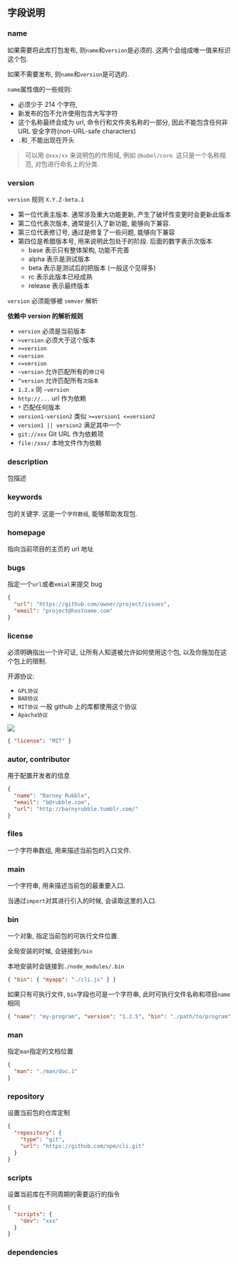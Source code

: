 ## 字段说明

### name

如果需要将此库打包发布, 则`name`和`version`是必须的. 这两个会组成唯一值来标识这个包.

如果不需要发布, 则`name`和`version`是可选的.

`name`属性值的一些规则:

- 必须少于 214 个字符,
- 新发布的包不允许使用包含大写字符
- 这个名称最终会成为 url, 命令行和文件夹名称的一部分, 因此不能包含任何非 URL 安全字符(non-URL-safe characters)
- `.`和`_`不能出现在开头

> 可以用 `@xxx/xx` 来说明包的作用域, 例如 `@babel/core`. 这只是一个名称规范, 对包进行命名上的分类.

### version

`version` 规则 `X.Y.Z-beta.1`

- 第一位代表主版本. 通常涉及重大功能更新, 产生了破坏性变更时会更新此版本
- 第二位代表次版本, 通常是引入了新功能, 能够向下兼容.
- 第三位代表修订号, 通过是修复了一些问题, 能够向下兼容
- 第四位是希腊版本号, 用来说明此包处于的阶段. 后面的数字表示次版本
  - base 表示只有整体架构, 功能不完善
  - alpha 表示是测试版本
  - beta 表示是测试后的把版本 (一般这个见得多)
  - rc 表示此版本已经成熟
  - release 表示最终版本

`version` 必须能够被 `semver` 解析

**依赖中 version 的解析规则**

- `version` 必须是当前版本
- `>version` 必须大于这个版本
- `>=version`
- `<version`
- `<=version`
- `~version` 允许匹配所有的`修订号`
- `^version` 允许匹配所有`次版本`
- `1.2.x` 同 `~version`
- `http://...` url 作为依赖
- `*` 匹配任何版本
- `version1-version2` 类似 `>=version1 <=version2`
- `version1 || version2` 满足其中一个
- `git://xxx` Git URL 作为依赖项
- `file:/xxx/` 本地文件作为依赖

### description

包描述

### keywords

包的关键字. 这是一个`字符数组`, 能够帮助发现包.

### homepage

指向当前项目的主页的 url 地址

### bugs

指定一个`url`或者`emial`来提交 bug

```json
{
  "url": "https://github.com/owner/project/issues",
  "email": "project@hostname.com"
}
```

### license

必须明确指出一个许可证, 让所有人知道被允许如何使用这个包, 以及你施加在这个包上的限制.

开源协议:

- `GPL协议`
- `BAD协议`
- `MIT协议` 一般 github 上的库都使用这个协议
- `Apacha协议`

![](https://imgconvert.csdnimg.cn/aHR0cHM6Ly9tbWJpei5xcGljLmNuL21tYml6X2pwZy9FNVlKRVB1RlZuaWJqc2hrQUdCNlgxYkFOdXNDZWVtekdwUk1IQTdITDdrcDBFZVliVDBQQ3dxSFRFb21BMk9WamJVZWdINEZIUjJBWDRpYVFrV2cxVldRLzY0MA?x-oss-process=image/format,png)

```json
{ "license": "MIT" }
```

### autor, contributor

用于配置开发者的信息

```json
{
  "name": "Barney Rubble",
  "email": "b@rubble.com",
  "url": "http://barnyrubble.tumblr.com/"
}
```

### files

一个字符串数组, 用来描述当前包的入口文件.

### main

一个字符串, 用来描述当前包的最重要入口.

当通过`import`对其进行引入的时候, 会读取这里的入口.

### bin

一个对象, 指定当前包的可执行文件位置.

全局安装的时候, 会链接到`/bin`

本地安装时会链接到`./node_modules/.bin`

```json
{ "bin": { "myapp": "./cli.js" } }
```

如果只有可执行文件, `bin`字段也可是一个字符串, 此时可执行文件名称和项目`name`相同

```json
{ "name": "my-program", "version": "1.2.5", "bin": "./path/to/program" }
```

### man

指定`man`指定的文档位置

```json
{
  "man": "./man/doc.1"
}
```

### repository

设置当前包的仓库定制

```json
{
  "repository": {
    "type": "git",
    "url": "https://github.com/npm/cli.git"
  }
}
```

### scripts

设置当前库在不同周期的需要运行的指令

```json
{
  "scripts": {
    "dev": "xxx"
  }
}
```

### dependencies
